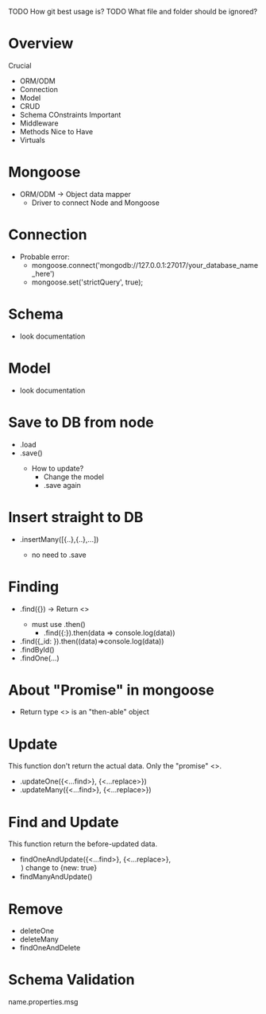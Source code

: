 TODO How git best usage is? 
TODO What file and folder should be ignored? 

 # Overview
 Crucial
 - ORM/ODM
 - Connection
 - Model
 - CRUD
 - Schema COnstraints
 Important
 - Middleware
 - Methods
 Nice to Have
 - Virtuals

# Mongoose
- ORM/ODM -> Object data mapper
  - Driver to connect Node and Mongoose

# Connection
- Probable error:
  - mongoose.connect('mongodb://127.0.0.1:27017/your_database_name_here')
  - mongoose.set('strictQuery', true);

# Schema
- look documentation

# Model
- look documentation

# Save to DB from node
- .load <textName>
- <modelName>.save()
  - How to update?
    - Change the model
    - .save again

# Insert straight to DB
- <Model>.insertMany([{..},{..},...])
  - no need to .save

# Finding
- <Model>.find({})      -> Return <<Query>>
  - must use .then()
    - <Model>.find({<key>:<value>}).then(data => console.log(data))
- <Model>.find({_id: <id>}).then((data)=>console.log(data))    
- <Model>.findById(<id>)
- <Model>.findOne(...)

# About "Promise" in mongoose
- Return type <<Query>> is an "then-able" object

# Update
This function don't return the actual data. Only the "promise" <<Query>>.
- <Model>.updateOne({<...find>}, {<...replace>})
- <Model>.updateMany({<...find>}, {<...replace>})

# Find and Update
This function return the before-updated data.
- findOneAndUpdate({<...find>}, {<...replace>}, <option>)
  - change <option> to `{new: true}`
- findManyAndUpdate()

# Remove
- deleteOne
- deleteMany
- findOneAndDelete

# Schema Validation

name.properties.msg